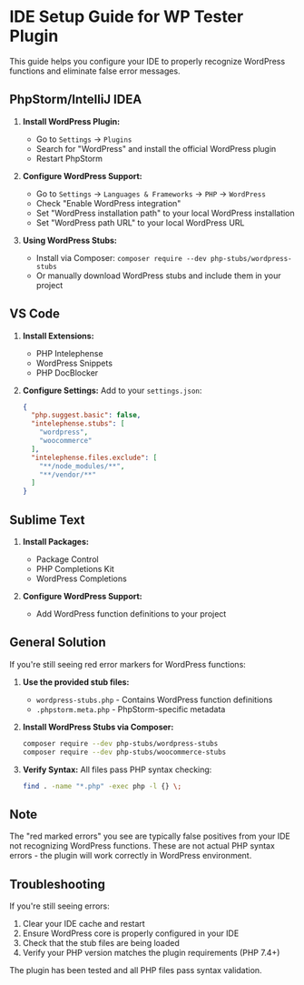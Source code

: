 # IDE Setup Guide for WP Tester Plugin

This guide helps you configure your IDE to properly recognize WordPress functions and eliminate false error messages.

## PhpStorm/IntelliJ IDEA

1. **Install WordPress Plugin:**
   - Go to `Settings` → `Plugins`
   - Search for "WordPress" and install the official WordPress plugin
   - Restart PhpStorm

2. **Configure WordPress Support:**
   - Go to `Settings` → `Languages & Frameworks` → `PHP` → `WordPress`
   - Check "Enable WordPress integration"
   - Set "WordPress installation path" to your local WordPress installation
   - Set "WordPress path URL" to your local WordPress URL

3. **Using WordPress Stubs:**
   - Install via Composer: `composer require --dev php-stubs/wordpress-stubs`
   - Or manually download WordPress stubs and include them in your project

## VS Code

1. **Install Extensions:**
   - PHP Intelephense
   - WordPress Snippets
   - PHP DocBlocker

2. **Configure Settings:**
   Add to your `settings.json`:
   ```json
   {
     "php.suggest.basic": false,
     "intelephense.stubs": [
       "wordpress",
       "woocommerce"
     ],
     "intelephense.files.exclude": [
       "**/node_modules/**",
       "**/vendor/**"
     ]
   }
   ```

## Sublime Text

1. **Install Packages:**
   - Package Control
   - PHP Completions Kit
   - WordPress Completions

2. **Configure WordPress Support:**
   - Add WordPress function definitions to your project

## General Solution

If you're still seeing red error markers for WordPress functions:

1. **Use the provided stub files:**
   - `wordpress-stubs.php` - Contains WordPress function definitions
   - `.phpstorm.meta.php` - PhpStorm-specific metadata

2. **Install WordPress Stubs via Composer:**
   ```bash
   composer require --dev php-stubs/wordpress-stubs
   composer require --dev php-stubs/woocommerce-stubs
   ```

3. **Verify Syntax:**
   All files pass PHP syntax checking:
   ```bash
   find . -name "*.php" -exec php -l {} \;
   ```

## Note

The "red marked errors" you see are typically false positives from your IDE not recognizing WordPress functions. These are not actual PHP syntax errors - the plugin will work correctly in WordPress environment.

## Troubleshooting

If you're still seeing errors:

1. Clear your IDE cache and restart
2. Ensure WordPress core is properly configured in your IDE
3. Check that the stub files are being loaded
4. Verify your PHP version matches the plugin requirements (PHP 7.4+)

The plugin has been tested and all PHP files pass syntax validation.

